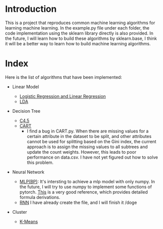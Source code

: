 # Introduction
This is a project that reproduces common machine learning algorithms for learning machine learning. In the example.py file under each folder, the code implementation using the sklearn library directly is also provided. In the future, I will learn how to build these algorithms by sklearn.base, I think it will be a better way to learn how to build machine learning algorithms.
# Index
Here is the list of algorithms that have been implemented:
- Linear Model
    - [Logistic Regression and Linear Regression](https://github.com/zusixu/Machine-Learing/blob/main/LinearModel/LR.py)
    - [LDA](https://github.com/zusixu/Machine-Learing/blob/main/LinearModel/lda.py)
- Decision Tree
    - [C4.5](https://github.com/zusixu/Machine-Learing/blob/main/DecisionTree/C45.py)
    - [CART](https://github.com/zusixu/Machine-Learing/blob/main/DecisionTree/CART.py)
        - I find a bug in CART.py. When there are missing values for a certain attribute in the dataset to be split, and other attributes cannot be used for splitting based on the Gini index, the current approach is to assign the missing values to all subtrees and update the count weights. However, this leads to poor performance on data.csv. I have not yet figured out how to solve this problem.
- Neural Network
    - [MLP(BP)](https://github.com/zusixu/Machine-Learing/blob/main/NeuralNetwork/MLP.py): It's intersting to achieve a mlp model with only numpy. In the future, I will try to use numpy to implement some functions of pytorch. [This](https://www.cnblogs.com/pinard/p/6422831.html#) is a very good reference, which provides detailed formula derivations.
    - [RNN](https://github.com/zusixu/Machine-Learing/blob/main/NeuralNetwork/RNN.py) I have already create the file, and I will finish it /doge

- Cluster
    - [K-Means](https://github.com/zusixu/Machine-Learing/blob/main/Cluster/KMeans.py)